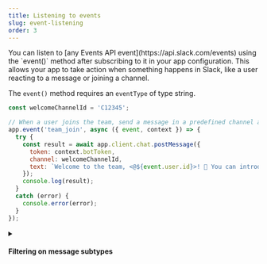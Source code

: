 ```yaml
---
title: Listening to events
slug: event-listening
order: 3
---
```


<div class="section-content">
You can listen to [any Events API event](https://api.slack.com/events) using the `event()` method after subscribing to it in your app configuration. This allows your app to take action when something happens in Slack, like a user reacting to a message or joining a channel.

The `event()` method requires an `eventType` of type string.
</div>

```javascript
const welcomeChannelId = 'C12345';

// When a user joins the team, send a message in a predefined channel asking them to introduce themselves
app.event('team_join', async ({ event, context }) => {
  try {
    const result = await app.client.chat.postMessage({
      token: context.botToken,
      channel: welcomeChannelId,
      text: `Welcome to the team, <@${event.user.id}>! 🎉 You can introduce yourself in this channel.`
    });
    console.log(result);
  }
  catch (error) {
    console.error(error);
  }
});
```

<details class="secondary-wrapper" >
<summary class="section-head" markdown="0">
<h4 class="section-head">Filtering on message subtypes</h4>
</summary>

<div class="secondary-content" markdown="0">
A `message()` listener is equivalent to `event('message')`

You can filter on subtypes of events by using the built-in `matchEventSubtype()` middleware. Common message subtypes like `bot_message` and `message_replied` can be found [on the message event page](https://api.slack.com/events/message#message_subtypes).
</div>

```javascript
// Matches all messages from bot users
app.message(subtype('bot_message'), ({ message }) => {
  console.log(`The bot user ${message.user} said ${message.text}`);
});
```

</details>

